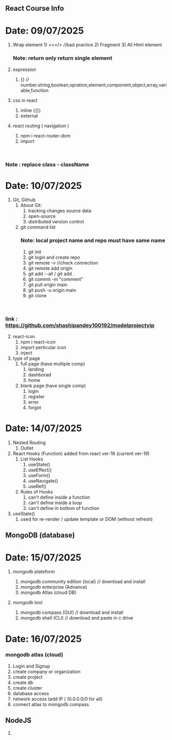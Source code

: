 ## React Course Info

<h1>Date: 09/07/2025</h1>

1. Wrap element 1) <></> //bad practice 2) Fragment 3) All Html element
   <br/> <h3>Note: return only return single element</h3>

2. expression

   1. {} // number.string,boolean,opration,element,component,object,array,variable,function

3. css in react

   1. inline
      {{}}
   2. external

4. react routing ( navigation )
   1. npm i react-router-dom
   2. import

<br/> <h3>Note : replace class - className</h3>

<h1>Date: 10/07/2025</h1>

1. Git, Github
   1. About Git:
      1. tracking changes source data
      2. open-source
      3. distributed version control
   2. git command list
      <br/> <h3>Note: local project name and repo must have same name</h3>
      1. git init
      2. git login and create repo
      3. git remote -v //check connection
      4. git remote add origin <path>
      5. git add --all / git add .
      6. git commit -m "comment"
      7. git pull origin main
      8. git push -u origin main
      9. git clone <path>

<br/> <h3>link : https://github.com/shashipandey100192/modelprojectvip</h3>

2. react-icon
   1. npm i react-icon
   2. import perticular icon
   3. inject
3. type of page
   1. full page (have multiple comp)
      1. landing
      2. dashborad
      3. home
   2. blank page (have single comp)
      1. login
      2. register
      3. error
      4. forgot

<h1>Date: 14/07/2025</h1>

1. Nested Routing
   1. Outlet
2. React Hooks (Function) added from react ver-16 (current ver-19)
   1. List Hooks
      1. useState()
      2. useEffect()
      3. useForm()
      4. useNavigate()
      5. useRef()
   2. Rules of Hooks
      1. can't define inside a function
      2. can't define inside a loop
      3. can't define in bottom of function
3. useState()
   1. used for re-render / update template or DOM (without refresh)

## MongoDB (database)

<h1>Date: 15/07/2025</h1>

1. mongodb plateform

   1. mongodb community edition (local) // download and install
   2. mongodb enterprise (Advance)
   3. mongodb Atlas (cloud DB)

2. mongodb tool

   1. mongodb compass (GUI) // download and install
   2. mongodb shell (CLI) // download and paste in c drive

<h1>Date: 16/07/2025</h1>

<h3> mongodb atlas (cloud) </h3>

1. Login and Signup
2. create company or organization
3. create project
4. create db
5. create cluster
6. database access
7. network access (add IP ) (0.0.0.0/0 for all)
8. connect atlas to mongodb compass

## NodeJS

1.
